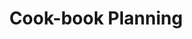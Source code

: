 ---
layout: default-nav
type: card
formsum: formative
sortorder: 1.0
appsused: indd ai psd
title: "Cook-book Planning"
level: cg6
brightspace: 
submission: "generic-zip-folder"
links: |
  - 
video: 
downloads: 
description: "This is a semester-long, self-directed project with milestones. It will include publication design, photo manipulation and illustration. It is a software skills culminating performance for the Computer Graphics courses."
details: |
  ## Thoughts on a Cook-book Project

  This assignment will include all the software skills students have learned to date. It should be self-directed.

  ### General Notes

  - Students will find their own content: recipes, <a href="https://cg.algonquindesign.ca/topics/stock.html" title="Stock Photography" target="_blank">stock photography</a>.
    - You will vet the content for quality.
    - Text needs to make sense. There needs to be enough text. *"I really like tons of white space."* is not allowed.
  - They'll create all original illustrations -- no stock illustrations allowed.
  - Book must have a theme.
    - ie: fisherman's guide to cooking fish. Kosher bread-making, etc... The more specific the theme, the better.
  - The aesthetics of the book need to be distinctive & consistent.
  - The book can veer off the cook-book path. It can tell a story, while the recipes are complimentary to that story.

  ### Logistics

  - You will be project lead and art director.
  - Students will devise a plan at the outset.
    - Theme (cooking subject matter)
    - Style tile
       - Photography
       - Illustration
       - Page graphics
    - Type specimen
      - Font selection
      - Type hierarchy
    - Paper mockup
    - Binding - Wether they print it or not, they need to plan which type of binding it would use.
  - There will be weekly milestones. You'll do as Dave Bromley does in his courses. See each student each week to check-off that they've done that week's work.
  - You critique their design decisions -- guide them.
  - This is a big project, but grading at the end of the semester should not be too bad, since you'll be checking in all semester.
  - Construction cannot go forward before all planning is complete
    - Paper mockup
    - Page grid design

assignment: |
  
---